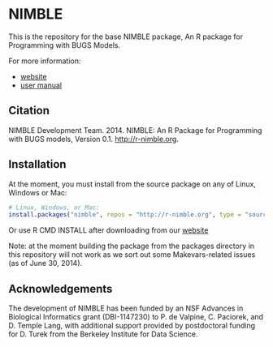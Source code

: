 NIMBLE
======

This is the repository for the base NIMBLE package, 
An R package for Programming with BUGS Models.

For more information:

* [website](http://r-nimble.org/)
* [user manual](http://r-nimble.org/manuals/NimbleUserManual.pdf)


## Citation

NIMBLE Development Team. 2014. NIMBLE: An R Package for Programming with BUGS models, Version 0.1.   http://r-nimble.org.

## Installation

At the moment, you must install from the source package on any of Linux, Windows or Mac:

```r
# Linux, Windows, or Mac:
install.packages("nimble", repos = "http://r-nimble.org", type = "source")
```

Or use R CMD INSTALL after downloading from our [website](http://r-nimble.org/download-nimble)

Note: at the moment building the package from the packages directory in this repository will not work as we sort out some Makevars-related issues (as of June 30, 2014).


## Acknowledgements

The development of NIMBLE has been funded by an NSF Advances in Biological Informatics grant (DBI-1147230) to P. de Valpine, C. Paciorek, and D. Temple Lang, with additional support provided by postdoctoral funding for D. Turek from the Berkeley Institute for Data Science.
